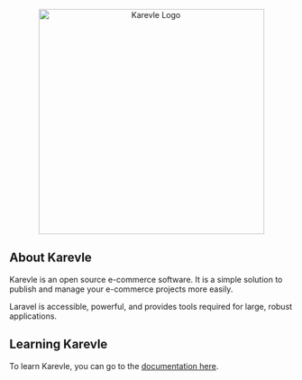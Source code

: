 <p align="center"><a href="https://karevle.com" target="_blank"><img src="https://karevle.com/src/assets/favicon.png" width="400" alt="Karevle Logo"></a></p>

## About Karevle

Karevle is an open source e-commerce software. It is a simple solution to publish and manage your e-commerce projects more easily.

Laravel is accessible, powerful, and provides tools required for large, robust applications.

## Learning Karevle

To learn Karevle, you can go to the [documentation here](https://www.karevle.com/docs).
